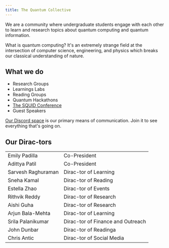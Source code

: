 ```yaml
---
title: The Quantum Collective
---
```

We are a community where undergraduate students engage with each other to learn and research topics about quantum computing and quantum information.

What is quantum computing? It's an extremely strange field at the intersection of computer science, engineering, and physics which breaks our classical understanding of nature.

## What we do

- Research Groups
- Learnings Labs
- Reading Groups
- Quantum Hackathons
- [The SQUID Conference](https://www.quantumcoalition.io/)
- Guest Speakers

[Our Discord space](https://discord.gg/UBnRaHuzF9) is our primary means of communication. Join it to see everything that's going on. 

## Our Dirac-tors

|||
|---|---|
| Emily Padilla | Co-President |
| Adittya Patil | Co-President |
| Sarvesh Raghuraman | Dirac-tor of Learning |
| Sneha Kamal | Dirac-tor of Reading |
| Estella Zhao | Dirac-tor of Events |
| Rithvik Reddy | Dirac-tor of Research |
| Aishi Guha | Dirac-tor of Research |
| Arjun Bala-Mehta | Dirac-tor of Learning |
| Srila Palanikumar | Dirac-tor of Finance and Outreach |
| John Dunbar | Dirac-tor of Readinga |
| Chris Antic | Dirac-tor of Social Media |
